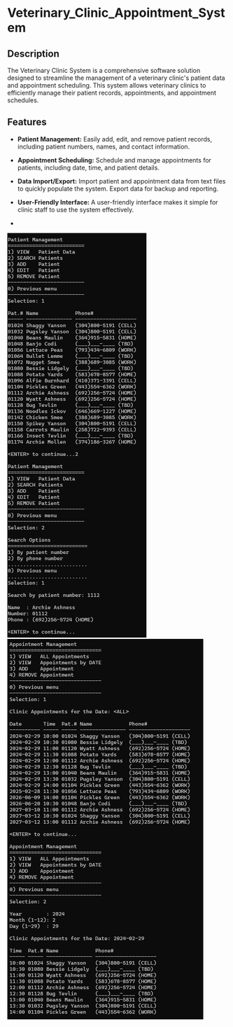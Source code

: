 # Veterinary_Clinic_Appointment_System

## Description

The Veterinary Clinic System is a comprehensive software solution designed to streamline the management of a veterinary clinic's patient data and appointment scheduling. This system allows veterinary clinics to efficiently manage their patient records, appointments, and appointment schedules.

## Features

- **Patient Management:** Easily add, edit, and remove patient records, including patient numbers, names, and contact information.

- **Appointment Scheduling:** Schedule and manage appointments for patients, including date, time, and patient details.

- **Data Import/Export:** Import patient and appointment data from text files to quickly populate the system. Export data for backup and reporting.

- **User-Friendly Interface:** A user-friendly interface makes it simple for clinic staff to use the system effectively.
- 
![PatientSystem](./img/programImg1.png)
![AppointmentSystem](./img/programImg2.png)
